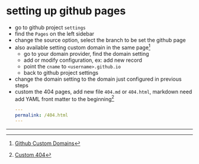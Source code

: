 # setting up github pages

- go to github project `settings`
- find the `Pages` on the left sidebar
- change the source option, select the branch to be set the github page
- also available setting custom domain in the same page[^1]
    - go to your domain provider, find the domain setting
    - add or modify configuration, ex: add new record
    - point the `cname` to `<username>.github.io` 
    - back to github project settings
- change the domain setting to the domain just configured in previous steps
- custom the 404 pages, add new file `404.md` or `404.html`, markdown need add YAML front matter to the beginning[^2]
    ```yaml
    ---
    permalink: /404.html
    ---
    ```


____

[^1]: [Github Custom Domains](https://docs.github.com/en/pages/configuring-a-custom-domain-for-your-github-pages-site/about-custom-domains-and-github-pages)
[^2]: [Custom 404](https://docs.github.com/en/pages/getting-started-with-github-pages/creating-a-custom-404-page-for-your-github-pages-site)
